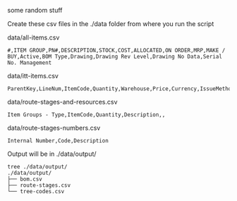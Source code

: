 some random stuff

Create these csv files in the ./data folder from where you run the script

data/all-items.csv

```csv
#,ITEM GROUP,PN#,DESCRIPTION,STOCK,COST,ALLOCATED,ON ORDER,MRP,MAKE / BUY,Active,BOM Type,Drawing,Drawing Rev Level,Drawing No Data,Serial No. Management
```

data/itt-items.csv

```csv
ParentKey,LineNum,ItemCode,Quantity,Warehouse,Price,Currency,IssueMethod
```

data/route-stages-and-resources.csv

```csv
Item Groups - Type,ItemCode,Quantity,Description,,

```

data/route-stages-numbers.csv

```csv
Internal Number,Code,Description

```

Output will be in ./data/output/

```shell
tree ./data/output/
./data/output/
├── bom.csv
├── route-stages.csv
└── tree-codes.csv
```
